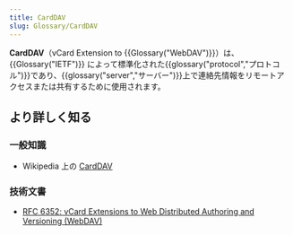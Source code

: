 ```yaml
---
title: CardDAV
slug: Glossary/CardDAV
---
```


**CardDAV**（vCard Extension to {{Glossary("WebDAV")}}）は、{{Glossary("IETF")}} によって標準化された{{glossary("protocol","プロトコル")}}であり、{{glossary("server","サーバー")}}上で連絡先情報をリモートアクセスまたは共有するために使用されます。

## より詳しく知る

### 一般知識

- Wikipedia 上の [CardDAV](https://ja.wikipedia.org/wiki/CardDAV)

### 技術文書

- [RFC 6352: vCard Extensions to Web Distributed Authoring and Versioning (WebDAV)](http://tools.ietf.org/html/rfc6352)
